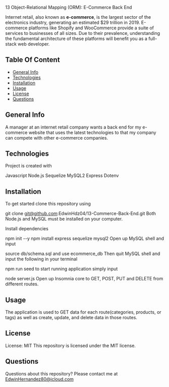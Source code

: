 13 Object-Relational Mapping (ORM): E-Commerce Back End

Internet retail, also known as **e-commerce**, is the largest sector of the electronics industry, generating an estimated $29 trillion in 2019. E-commerce platforms like Shopify and WooCommerce provide a suite of services to businesses of all sizes. Due to their prevalence, understanding the fundamental architecture of these platforms will benefit you as a full-stack web developer.

## Table Of Content
* [General Info](#general-info)
* [Technologies](#technologies)
* [Installation](#installation)
* [Usage](#usage)
* [License](#license)
* [Questions](#questions)

## General Info
A manager at an internet retail company wants a back end for my e-commerce website that uses the latest technologies to that my company can compete with other e-commerce companies.

## Technologies
Project is created with

Javascript
Node.js
Sequelize
MySQL2
Express
Dotenv

## Installation
To get started clone this repository using

git clone git@github.com:EdwinHdz04/13-Commerce-Back-End.git
Both Node.js and MySQL must be installed on your computer.

Install dependencies

npm init --y
npm install express sequelize mysql2
Open up MySQL shell and input

source db/schema.sql
and use ecommerce_db
Then quit MySQL shell and input the following in your terminal

npm run seed
to start running application simply input

node server.js
Open up Insomnia core to GET, POST, PUT and DELETE from different routes.

## Usage
The application is used to GET data for each route(categories, products, or tags) as well as create, update, and delete data in those routes.

## License
License: MIT
This repository is licensed under the MIT license.

## Questions
Questions about this repository? Please contact me at EdwinHernandez80@icloud.com